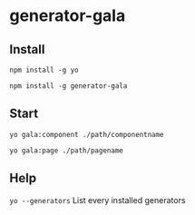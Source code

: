 # generator-gala
## Install
`npm install -g yo`

`npm install -g generator-gala`

## Start
`yo gala:component ./path/componentname`

`yo gala:page ./path/pagename`

## Help
`yo --generators` List every installed generators
